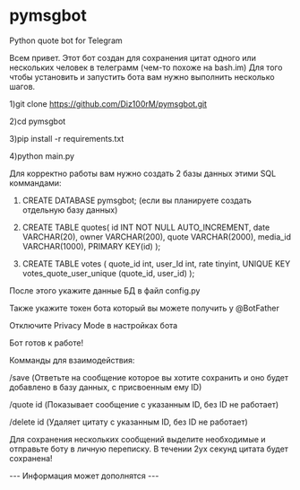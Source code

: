 # pymsgbot
Python quote bot for Telegram

Всем привет. Этот бот создан для сохранения цитат одного или нескольких человек в телеграмм (чем-то похоже на bash.im)
Для того чтобы установить и запустить бота вам нужно выполнить несколько шагов.

1)git clone https://github.com/Diz100rM/pymsgbot.git

2)cd pymsgbot

3)pip install -r requirements.txt

4)python main.py

Для корректно работы вам нужно создать 2 базы данных этими SQL коммандами:

1) CREATE DATABASE pymsgbot;  (если вы планируете создать отдельную базу данных)

2) CREATE TABLE quotes(
    id INT NOT NULL AUTO_INCREMENT,
    date VARCHAR(20),
    owner VARCHAR(200),
    quote VARCHAR(2000),
    media_id VARCHAR(1000),
    PRIMARY KEY(id)
);

3) CREATE TABLE votes (
    quote_id int,
    user_Id int,
    rate tinyint,
    UNIQUE KEY votes_quote_user_unique (quote_id, user_id)
);

После этого укажите данные БД в файл config.py

Также укажите токен бота который вы можете получить у @BotFather

Отключите Privacy Mode в настройках бота

Бот готов к работе!

Комманды для взаимодействия:

/save (Ответьте на сообщение которое вы хотите сохранить и оно будет добавлено в базу данных, с присвоенным ему ID)

/quote id (Показывает сообщение с указанным ID, без ID не работает)

/delete id (Удаляет цитату с указанным ID, без ID не работает)


Для сохранения нескольких сообщений выделите необходимые и отправьте боту в личную переписку. В течении 2ух секунд цитата будет сохранена!


--- Информация может дополнятся ---
